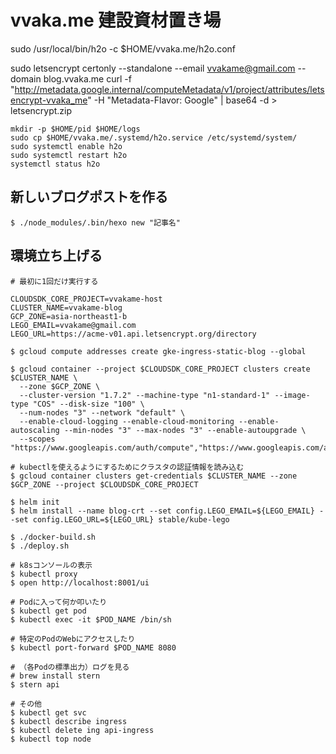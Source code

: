 # vvaka.me 建設資材置き場

sudo /usr/local/bin/h2o -c $HOME/vvaka.me/h2o.conf

sudo letsencrypt certonly --standalone --email vvakame@gmail.com --domain blog.vvaka.me
curl -f "http://metadata.google.internal/computeMetadata/v1/project/attributes/letsencrypt-vvaka_me" -H "Metadata-Flavor: Google" | base64 -d > letsencrypt.zip

```
mkdir -p $HOME/pid $HOME/logs
sudo cp $HOME/vvaka.me/.systemd/h2o.service /etc/systemd/system/
sudo systemctl enable h2o
sudo systemctl restart h2o
systemctl status h2o
```

## 新しいブログポストを作る

```
$ ./node_modules/.bin/hexo new "記事名"
```

## 環境立ち上げる

```
# 最初に1回だけ実行する

CLOUDSDK_CORE_PROJECT=vvakame-host
CLUSTER_NAME=vvakame-blog
GCP_ZONE=asia-northeast1-b
LEGO_EMAIL=vvakame@gmail.com
LEGO_URL=https://acme-v01.api.letsencrypt.org/directory

$ gcloud compute addresses create gke-ingress-static-blog --global

$ gcloud container --project $CLOUDSDK_CORE_PROJECT clusters create $CLUSTER_NAME \
  --zone $GCP_ZONE \
  --cluster-version "1.7.2" --machine-type "n1-standard-1" --image-type "COS" --disk-size "100" \
  --num-nodes "3" --network "default" \
  --enable-cloud-logging --enable-cloud-monitoring --enable-autoscaling --min-nodes "3" --max-nodes "3" --enable-autoupgrade \
  --scopes "https://www.googleapis.com/auth/compute","https://www.googleapis.com/auth/devstorage.read_only","https://www.googleapis.com/auth/bigquery","https://www.googleapis.com/auth/logging.write","https://www.googleapis.com/auth/monitoring.write","https://www.googleapis.com/auth/pubsub","https://www.googleapis.com/auth/servicecontrol","https://www.googleapis.com/auth/service.management.readonly","https://www.googleapis.com/auth/trace.append"

# kubectlを使えるようにするためにクラスタの認証情報を読み込む
$ gcloud container clusters get-credentials $CLUSTER_NAME --zone $GCP_ZONE --project $CLOUDSDK_CORE_PROJECT

$ helm init
$ helm install --name blog-crt --set config.LEGO_EMAIL=${LEGO_EMAIL} --set config.LEGO_URL=${LEGO_URL} stable/kube-lego
```

```
$ ./docker-build.sh
$ ./deploy.sh
```

```
# k8sコンソールの表示
$ kubectl proxy
$ open http://localhost:8001/ui

# Podに入って何か叩いたり
$ kubectl get pod
$ kubectl exec -it $POD_NAME /bin/sh

# 特定のPodのWebにアクセスしたり
$ kubectl port-forward $POD_NAME 8080

# （各Podの標準出力）ログを見る
# brew install stern
$ stern api

# その他
$ kubectl get svc
$ kubectl describe ingress
$ kubectl delete ing api-ingress
$ kubectl top node
```
